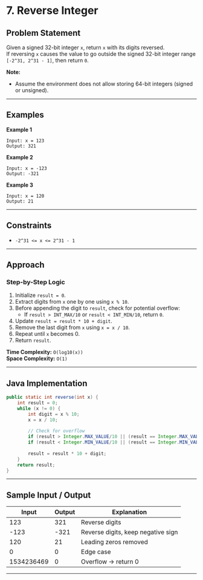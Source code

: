 # 7. Reverse Integer

## Problem Statement
Given a signed 32-bit integer `x`, return `x` with its digits reversed.  
If reversing `x` causes the value to go outside the signed 32-bit integer range `[-2^31, 2^31 - 1]`, then return `0`.

**Note:**
- Assume the environment does not allow storing 64-bit integers (signed or unsigned).

---

## Examples

**Example 1**
```
Input: x = 123
Output: 321
```

**Example 2**
```
Input: x = -123
Output: -321
```

**Example 3**
```
Input: x = 120
Output: 21
```

---

## Constraints
- `-2^31 <= x <= 2^31 - 1`

---

## Approach

### Step-by-Step Logic

1. Initialize `result = 0`.
2. Extract digits from `x` one by one using `x % 10`.
3. Before appending the digit to `result`, check for potential overflow:
   - If `result > INT_MAX/10` or `result < INT_MIN/10`, return `0`.
4. Update `result = result * 10 + digit`.
5. Remove the last digit from `x` using `x = x / 10`.
6. Repeat until `x` becomes 0.
7. Return `result`.

**Time Complexity:** `O(log10(x))`  
**Space Complexity:** `O(1)`

---

## Java Implementation

```java
public static int reverse(int x) {
    int result = 0;
    while (x != 0) {
        int digit = x % 10;
        x = x / 10;
        
        // Check for overflow
        if (result > Integer.MAX_VALUE/10 || (result == Integer.MAX_VALUE/10 && digit > 7)) return 0;
        if (result < Integer.MIN_VALUE/10 || (result == Integer.MIN_VALUE/10 && digit < -8)) return 0;
        
        result = result * 10 + digit;
    }
    return result;
}
```

---

## Sample Input / Output

| Input  | Output | Explanation |
|--------|--------|-------------|
| 123    | 321    | Reverse digits |
| -123   | -321   | Reverse digits, keep negative sign |
| 120    | 21     | Leading zeros removed |
| 0      | 0      | Edge case |
| 1534236469 | 0  | Overflow → return 0 |

---



